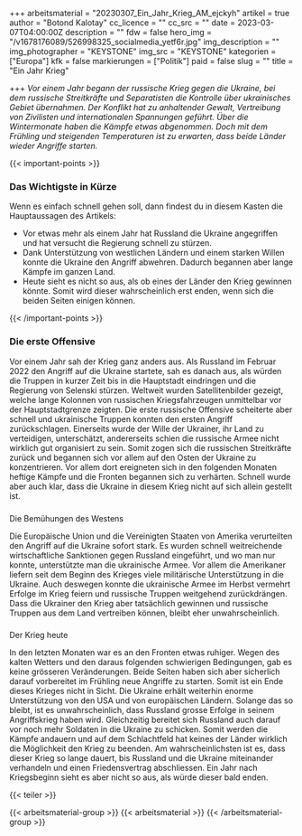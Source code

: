 +++
arbeitsmaterial = "20230307_Ein_Jahr_Krieg_AM_ejckyh"
artikel = true
author = "Botond Kalotay"
cc_licence = ""
cc_src = ""
date = 2023-03-07T04:00:00Z
description = ""
fdw = false
hero_img = "/v1678176089/526998325_socialmedia_yetf6r.jpg"
img_description = ""
img_photographer = "KEYSTONE"
img_src = "KEYSTONE"
kategorien = ["Europa"]
kfk = false
markierungen = ["Politik"]
paid = false
slug = ""
title = "Ein Jahr Krieg"

+++
_Vor einem Jahr begann der russische Krieg gegen die Ukraine, bei dem russische Streitkräfte und Separatisten die Kontrolle über ukrainisches Gebiet übernahmen. Der Konflikt hat zu anhaltender Gewalt, Vertreibung von Zivilisten und internationalen Spannungen geführt. Über die Wintermonate haben die Kämpfe etwas abgenommen. Doch mit dem Frühling und steigenden Temperaturen ist zu erwarten, dass beide Länder wieder Angriffe starten._

{{< important-points >}} <h3>Das Wichtigste in Kürze</h3>

<p>Wenn es einfach schnell gehen soll, dann findest du in diesem Kasten die Hauptaussagen des Artikels:</p>

<ul>

<li>Vor etwas mehr als einem Jahr hat Russland die Ukraine angegriffen und hat versucht die Regierung schnell zu stürzen.</li>

<li>Dank Unterstützung von westlichen Ländern und einem starken Willen konnte die Ukraine den Angriff abwehren. Dadurch begannen aber lange Kämpfe im ganzen Land.</li>

<li>Heute sieht es nicht so aus, als ob eines der Länder den Krieg gewinnen könnte. Somit wird dieser wahrscheinlich erst enden, wenn sich die beiden Seiten einigen können.</li>

</ul> {{< /important-points >}}

### Die erste Offensive

Vor einem Jahr sah der Krieg ganz anders aus. Als Russland im Februar 2022 den Angriff auf die Ukraine startete, sah es danach aus, als würden die Truppen in kurzer Zeit bis in die Hauptstadt eindringen und die Regierung von Selenski stürzen. Weltweit wurden Satellitenbilder gezeigt, welche lange Kolonnen von russischen Kriegsfahrzeugen unmittelbar vor der Hauptstadtgrenze zeigten. Die erste russische Offensive scheiterte aber schnell und ukrainische Truppen konnten den ersten Angriff zurückschlagen. Einerseits wurde der Wille der Ukrainer, ihr Land zu verteidigen, unterschätzt, andererseits schien die russische Armee nicht wirklich gut organisiert zu sein. Somit zogen sich die russischen Streitkräfte zurück und begannen sich vor allem auf den Osten der Ukraine zu konzentrieren. Vor allem dort ereigneten sich in den folgenden Monaten heftige Kämpfe und die Fronten begannen sich zu verhärten. Schnell wurde aber auch klar, dass die Ukraine in diesem Krieg nicht auf sich allein gestellt ist.

###   
Die Bemühungen des Westens

Die Europäische Union und die Vereinigten Staaten von Amerika verurteilten den Angriff auf die Ukraine sofort stark. Es wurden schnell weitreichende wirtschaftliche Sanktionen gegen Russland eingeführt, und wo man nur konnte, unterstützte man die ukrainische Armee. Vor allem die Amerikaner liefern seit dem Beginn des Krieges viele militärische Unterstützung in die Ukraine. Auch deswegen konnte die ukrainische Armee im Herbst vermehrt Erfolge im Krieg feiern und russische Truppen weitgehend zurückdrängen. Dass die Ukrainer den Krieg aber tatsächlich gewinnen und russische Truppen aus dem Land vertreiben können, bleibt eher unwahrscheinlich.

###   
Der Krieg heute

In den letzten Monaten war es an den Fronten etwas ruhiger. Wegen des kalten Wetters und den daraus folgenden schwierigen Bedingungen, gab es keine grösseren Veränderungen. Beide Seiten haben sich aber sicherlich darauf vorbereitet im Frühling neue Angriffe zu starten. Somit ist ein Ende dieses Krieges nicht in Sicht. Die Ukraine erhält weiterhin enorme Unterstützung von den USA und von europäischen Ländern. Solange das so bleibt, ist es unwahrscheinlich, dass Russland grosse Erfolge in seinem Angriffskrieg haben wird. Gleichzeitig bereitet sich Russland auch darauf vor noch mehr Soldaten in die Ukraine zu schicken. Somit werden die Kämpfe andauern und auf dem Schlachtfeld hat keines der Länder wirklich die Möglichkeit den Krieg zu beenden. Am wahrscheinlichsten ist es, dass dieser Krieg so lange dauert, bis Russland und die Ukraine miteinander verhandeln und einen Friedensvertrag abschliessen. Ein Jahr nach Kriegsbeginn sieht es aber nicht so aus, als würde dieser bald enden.

{{< teiler >}}

{{< arbeitsmaterial-group >}} {{< arbeitsmaterial >}} {{< /arbeitsmaterial-group >}}